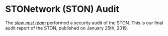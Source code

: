 # STONetwork (STON) Audit

The  *[slow mist team](https://slowmist.com)* performed a security audit of the STON. This is our final audit report of the STON, published on January 25th, 2019.
